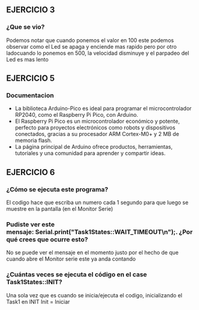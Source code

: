## EJERCICIO 3 
### ¿Que se vio?
Podemos notar que cuando ponemos el valor en 100 este podemos observar como el Led se apaga y enciende mas rapido pero por otro ladocuando lo ponemos en 500, la velocidad disminuye y el parpadeo del Led es mas lento

## EJERCICIO 5
### Documentacion
- La biblioteca Arduino-Pico es ideal para programar el microcontrolador RP2040, como el Raspberry Pi Pico, con Arduino. 
- El Raspberry Pi Pico es un microcontrolador económico y potente, perfecto para proyectos electrónicos como robots y dispositivos conectados, gracias a su procesador ARM Cortex-M0+ y 2 MB de memoria flash. 
- La página principal de Arduino ofrece productos, herramientas, tutoriales y una comunidad para aprender y compartir ideas.

## EJERCICIO 6
### ¿Cómo se ejecuta este programa?
El codigo hace que escriba un numero cada 1 segundo para que luego se muestre en la pantalla (en el Monitor Serie) 

### Pudiste ver este mensaje: Serial.print("Task1States::WAIT_TIMEOUT\n");. ¿Por qué crees que ocurre esto?
No se puede ver el mensaje en el momento justo por el hecho de que cuando abre el Monitor serie este ya anda contando

### ¿Cuántas veces se ejecuta el código en el case Task1States::INIT?
Una sola vez que es cuando se inicia/ejecuta el codigo, inicializando el Task1 en INIT
Init = Iniciar
